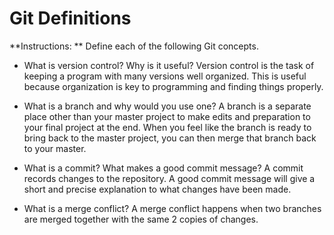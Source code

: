 # Git Definitions

**Instructions: ** Define each of the following Git concepts.

* What is version control?  Why is it useful?
Version control is the task of keeping a program with many versions well organized. This is useful because organization is key to programming and finding things properly.

* What is a branch and why would you use one?
A branch is a separate place other than your master project to make edits and preparation to your final project at the end. When you feel like the branch is ready to bring back to the master project, you can then merge that branch back to your master.

* What is a commit? What makes a good commit message?
A commit records changes to the repository. A good commit message will give a short and precise explanation to what changes have been made.

* What is a merge conflict?
A merge conflict happens when two branches are merged together with the same 2 copies of changes.